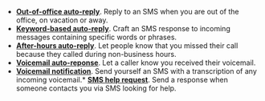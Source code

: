 * [**Out-of-office auto-reply**](./ooo-autoreplies.md). Reply to an SMS when you are out of the office, on vacation or away. 
* [**Keyword-based auto-reply**](./keywords.md). Craft an SMS response to incoming messages containing specific words or phrases.
* [**After-hours auto-reply**](./after-hours.md). Let people know that you missed their call because they called during non-business hours. 
* [**Voicemail auto-reponse**](./voicemail-autoresponse.md). Let a caller know you received their voicemail. 
* [**Voicemail notification**](./voicemail-notification.md). Send yourself an SMS with a transcription of any incoming voicemail.* [**SMS help request**](./help-request.md). Send a response when someone contacts you via SMS looking for help. 
